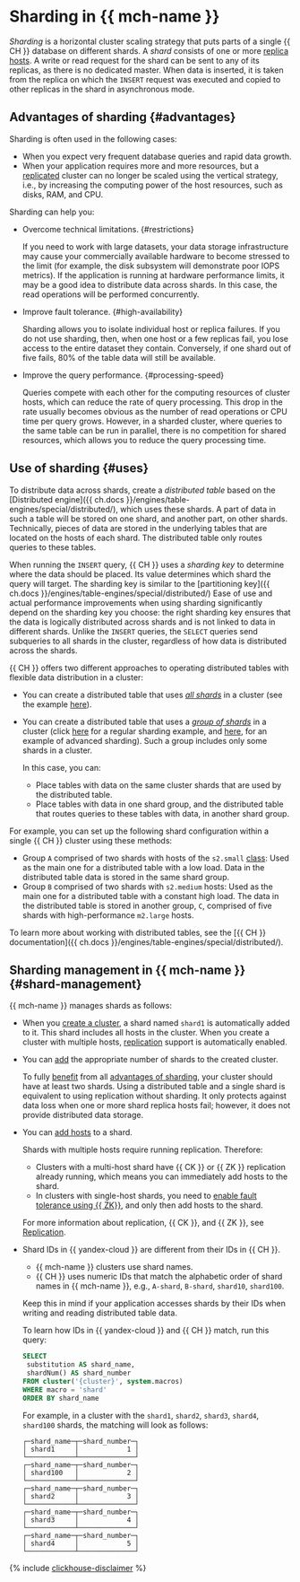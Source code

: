 # Sharding in {{ mch-name }}

_Sharding_ is a horizontal cluster scaling strategy that puts parts of a single {{ CH }} database on different shards. A _shard_ consists of one or more [replica hosts](replication.md). A write or read request for the shard can be sent to any of its replicas, as there is no dedicated master. When data is inserted, it is taken from the replica on which the `INSERT` request was executed and copied to other replicas in the shard in asynchronous mode.

## Advantages of sharding {#advantages}

Sharding is often used in the following cases:
- When you expect very frequent database queries and rapid data growth.
- When your application requires more and more resources, but a [replicated](replication.md) cluster can no longer be scaled using the vertical strategy, i.e., by increasing the computing power of the host resources, such as disks, RAM, and CPU.

Sharding can help you:
- Overcome technical limitations. {#restrictions}

   If you need to work with large datasets, your data storage infrastructure may cause your commercially available hardware to become stressed to the limit (for example, the disk subsystem will demonstrate poor IOPS metrics). If the application is running at hardware performance limits, it may be a good idea to distribute data across shards. In this case, the read operations will be performed concurrently.

- Improve fault tolerance. {#high-availability}

   Sharding allows you to isolate individual host or replica failures. If you do not use sharding, then, when one host or a few replicas fail, you lose access to the entire dataset they contain. Conversely, if one shard out of five fails, 80% of the table data will still be available.

- Improve the query performance. {#processing-speed}

   Queries compete with each other for the computing resources of cluster hosts, which can reduce the rate of query processing. This drop in the rate usually becomes obvious as the number of read operations or CPU time per query grows. However, in a sharded cluster, where queries to the same table can be run in parallel, there is no competition for shared resources, which allows you to reduce the query processing time.

## Use of sharding {#uses}

To distribute data across shards, create a _distributed table_ based on the [Distributed engine]({{ ch.docs }}/engines/table-engines/special/distributed/), which uses these shards. A part of data in such a table will be stored on one shard, and another part, on other shards. Technically, pieces of data are stored in the underlying tables that are located on the hosts of each shard. The distributed table only routes queries to these tables.

When running the `INSERT` query, {{ CH }} uses a _sharding key_ to determine where the data should be placed. Its value determines which shard the query will target. The sharding key is similar to the [partitioning key]({{ ch.docs }}/engines/table-engines/special/distributed/) Ease of use and actual performance improvements when using sharding significantly depend on the sharding key you choose: the right sharding key ensures that the data is logically distributed across shards and is not linked to data in different shards. Unlike the `INSERT` queries, the `SELECT` queries send subqueries to all shards in the cluster, regardless of how data is distributed across the shards.

{{ CH }} offers two different approaches to operating distributed tables with flexible data distribution in a cluster:
- You can create a distributed table that uses [_all shards_](../operations/shards.md) in a cluster (see the example [here](../tutorials/sharding.md#shard-example)).
- You can create a distributed table that uses a [_group of shards_](../operations/shard-groups.md) in a cluster (click [here](../tutorials/sharding.md#shard-groups-example) for a regular sharding example, and [here](../tutorials/sharding.md#shard-groups-advanced-example), for an example of advanced sharding). Such a group includes only some shards in a cluster.

   In this case, you can:
   - Place tables with data on the same cluster shards that are used by the distributed table.
   - Place tables with data in one shard group, and the distributed table that routes queries to these tables with data, in another shard group.

For example, you can set up the following shard configuration within a single {{ CH }} cluster using these methods:
- Group `A` comprised of two shards with hosts of the `s2.small` [class](instance-types.md): Used as the main one for a distributed table with a low load. Data in the distributed table data is stored in the same shard group.
- Group `B` comprised of two shards with `s2.medium` hosts: Used as the main one for a distributed table with a constant high load. The data in the distributed table is stored in another group, `C`, comprised of five shards with high-performance `m2.large` hosts.

To learn more about working with distributed tables, see the [{{ CH }} documentation]({{ ch.docs }}/engines/table-engines/special/distributed/).

## Sharding management in {{ mch-name }} {#shard-management}

{{ mch-name }} manages shards as follows:
- When you [create a cluster](../operations/cluster-create.md), a shard named `shard1` is automatically added to it. This shard includes all hosts in the cluster. When you create a cluster with multiple hosts, [replication](./replication.md) support is automatically enabled.

- You can [add](../operations/shards.md#add-shard) the appropriate number of shards to the created cluster.

   To fully [benefit](#uses) from all [advantages of sharding](#advantages), your cluster should have at least two shards. Using a distributed table and a single shard is equivalent to using replication without sharding. It only protects against data loss when one or more shard replica hosts fail; however, it does not provide distributed data storage.

- You can [add hosts](../operations/hosts.md#add-host) to a shard.

   Shards with multiple hosts require running replication. Therefore:

   * Clusters with a multi-host shard have {{ CK }} or {{ ZK }} replication already running, which means you can immediately add hosts to the shard.
   * In clusters with single-host shards, you need to [enable fault tolerance using {{ ZK}}](../operations/zk-hosts.md#add-zk), and only then add hosts to the shard.

   For more information about replication, {{ CK }}, and {{ ZK }}, see [Replication](replication.md).

- Shard IDs in {{ yandex-cloud }} are different from their IDs in {{ CH }}.

   * {{ mch-name }} clusters use shard names.
   * {{ CH }} uses numeric IDs that match the alphabetic order of shard names in {{ mch-name }}, e.g., `A-shard`, `B-shard`, `shard10`, `shard100`.

   Keep this in mind if your application accesses shards by their IDs when writing and reading distributed table data.

   To learn how IDs in {{ yandex-cloud }} and {{ CH }} match, run this query:

   ```sql
   SELECT
    substitution AS shard_name,
    shardNum() AS shard_number
   FROM cluster('{cluster}', system.macros)
   WHERE macro = 'shard'
   ORDER BY shard_name
   ```

   For example, in a cluster with the `shard1`, `shard2`, `shard3`, `shard4`, `shard100` shards, the matching will look as follows:

   ```text
   ┌─shard_name─┬─shard_number─┐
   │ shard1     │            1 │
   └────────────┴──────────────┘
   ┌─shard_name─┬─shard_number─┐
   │ shard100   │            2 │
   └────────────┴──────────────┘
   ┌─shard_name─┬─shard_number─┐
   │ shard2     │            3 │
   └────────────┴──────────────┘
   ┌─shard_name─┬─shard_number─┐
   │ shard3     │            4 │
   └────────────┴──────────────┘
   ┌─shard_name─┬─shard_number─┐
   │ shard4     │            5 │
   └────────────┴──────────────┘
   ```

{% include [clickhouse-disclaimer](../../_includes/clickhouse-disclaimer.md) %}
